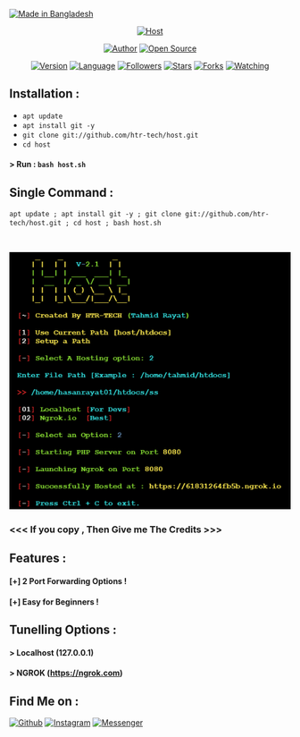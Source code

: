 <p align="left">
<a href="#"><img title="Made in Bangladesh" src="https://img.shields.io/badge/MADE%20IN-BANGLADESH-green?colorA=%23ff0000&colorB=%23017e40&style=for-the-badge"></a>
</p>
<p align="center">
<a href="#"><img title="Host" src="https://raw.githubusercontent.com/htr-tech/release-download/master/images/banner/host.png"></a>
</p>
<p align="center">
<a href="https://github.com/htr-tech"><img title="Author" src="https://img.shields.io/badge/Author-htr--tech-red.svg?style=for-the-badge&logo=github"></a>
<a href="#"><img title="Open Source" src="https://img.shields.io/badge/Open%20Source-%E2%9D%A4-green?style=for-the-badge"></a>
</p>
<p align="center">
<a href="#"><img title="Version" src="https://img.shields.io/badge/Version-2.1-green.svg?style=flat-square"></a>
<a href="#"><img title="Language" src="https://badges.frapsoft.com/bash/v1/bash.png?v=103"></a>
<a href="https://github.com/htr-tech/followers"><img title="Followers" src="https://img.shields.io/github/followers/htr-tech?color=blue&style=flat-square"></a>
<a href="https://github.com/htr-tech/host/stargazers/"><img title="Stars" src="https://img.shields.io/github/stars/htr-tech/host?color=red&style=flat-square"></a>
<a href="https://github.com/htr-tech/host/network/members"><img title="Forks" src="https://img.shields.io/github/forks/htr-tech/host?color=red&style=flat-square"></a>
<a href="https://github.com/htr-tech/host/watchers"><img title="Watching" src="https://img.shields.io/github/watchers/htr-tech/host?label=Watchers&color=blue&style=flat-square"></a>
</p>

## Installation :

* `apt update`
* `apt install git -y`
* `git clone git://github.com/htr-tech/host.git`
* `cd host`

#### > Run : `bash host.sh`

## Single Command :
```
apt update ; apt install git -y ; git clone git://github.com/htr-tech/host.git ; cd host ; bash host.sh
```
<br>
<p align="center">
<img src="https://raw.githubusercontent.com/htr-tech/release-download/master/images/host.png"/>

### <<< If you copy , Then Give me The Credits >>>

## Features :
#### [+] 2 Port Forwarding Options !
#### [+] Easy for Beginners !

## Tunelling Options :
#### > Localhost (127.0.0.1)
#### > NGROK (https://ngrok.com)

## Find Me on :
[![Github](https://img.shields.io/badge/Github-HTR--TECH-green?style=for-the-badge&logo=github)](https://github.com/htr-tech)
[![Instagram](https://img.shields.io/badge/IG-%40tahmid.rayat-red?style=for-the-badge&logo=instagram)](https://www.instagram.com/tahmid.rayat)
[![Messenger](https://img.shields.io/badge/Chat-Messenger-blue?style=for-the-badge&logo=messenger)](https://m.me/tahmid.rayat.official)
